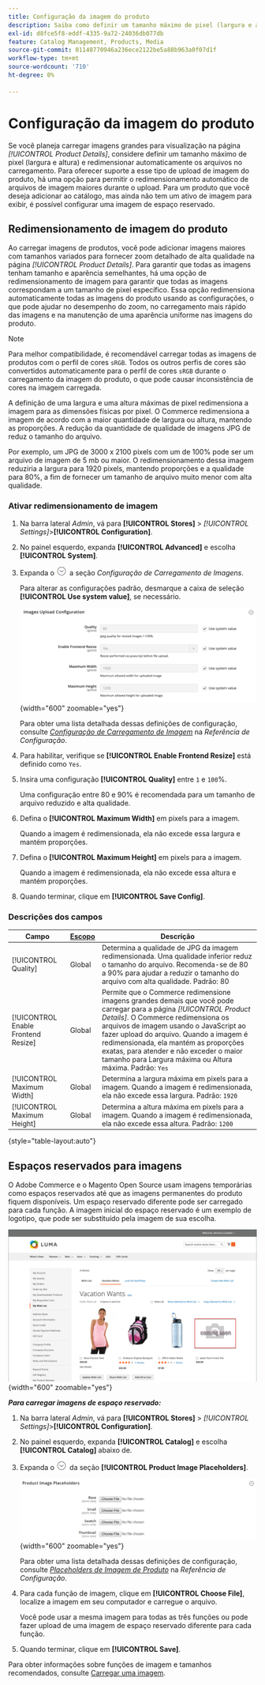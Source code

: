 ```yaml
---
title: Configuração da imagem do produto
description: Saiba como definir um tamanho máximo de pixel (largura e altura) e redimensionar automaticamente arquivos de imagem do produto durante o upload.
exl-id: d8fce5f8-eddf-4335-9a72-24036db077db
feature: Catalog Management, Products, Media
source-git-commit: 01148770946a236ece2122be5a88b963a0f07d1f
workflow-type: tm+mt
source-wordcount: '710'
ht-degree: 0%

---
```


# Configuração da imagem do produto

Se você planeja carregar imagens grandes para visualização na página _[!UICONTROL Product Details]_, considere definir um tamanho máximo de pixel (largura e altura) e redimensionar automaticamente os arquivos no carregamento. Para oferecer suporte a esse tipo de upload de imagem do produto, há uma opção para permitir o redimensionamento automático de arquivos de imagem maiores durante o upload. Para um produto que você deseja adicionar ao catálogo, mas ainda não tem um ativo de imagem para exibir, é possível configurar uma imagem de espaço reservado.

## Redimensionamento de imagem do produto

Ao carregar imagens de produtos, você pode adicionar imagens maiores com tamanhos variados para fornecer zoom detalhado de alta qualidade na página _[!UICONTROL Product Details]_. Para garantir que todas as imagens tenham tamanho e aparência semelhantes, há uma opção de redimensionamento de imagem para garantir que todas as imagens correspondam a um tamanho de pixel específico. Essa opção redimensiona automaticamente todas as imagens do produto usando as configurações, o que pode ajudar no desempenho do zoom, no carregamento mais rápido das imagens e na manutenção de uma aparência uniforme nas imagens do produto.

>[!NOTE]
>
>Para melhor compatibilidade, é recomendável carregar todas as imagens de produtos com o perfil de cores `sRGB`. Todos os outros perfis de cores são convertidos automaticamente para o perfil de cores `sRGB` durante o carregamento da imagem do produto, o que pode causar inconsistência de cores na imagem carregada.

A definição de uma largura e uma altura máximas de pixel redimensiona a imagem para as dimensões físicas por pixel. O Commerce redimensiona a imagem de acordo com a maior quantidade de largura ou altura, mantendo as proporções. A redução da quantidade de qualidade de imagens JPG de reduz o tamanho do arquivo.

Por exemplo, um JPG de 3000 x 2100 pixels com um de 100% pode ser um arquivo de imagem de 5 mb ou maior. O redimensionamento dessa imagem reduziria a largura para 1920 pixels, mantendo proporções e a qualidade para 80%, a fim de fornecer um tamanho de arquivo muito menor com alta qualidade.

### Ativar redimensionamento de imagem

1. Na barra lateral _Admin_, vá para **[!UICONTROL Stores]** > _[!UICONTROL Settings]_>**[!UICONTROL Configuration]**.

1. No painel esquerdo, expanda **[!UICONTROL Advanced]** e escolha **[!UICONTROL System]**.

1. Expanda o ![Seletor de expansão](../assets/icon-display-expand.png) a seção _Configuração de Carregamento de Imagens_.

   Para alterar as configurações padrão, desmarque a caixa de seleção **[!UICONTROL Use system value]**, se necessário.

   ![Configuração de Carregamento de Imagem](../configuration-reference/advanced/assets/system-image-upload-configuration.png){width="600" zoomable="yes"}

   Para obter uma lista detalhada dessas definições de configuração, consulte [_Configuração de Carregamento de Imagem_](../configuration-reference/advanced/system.md#image-upload-configuration) na _Referência de Configuração_.

1. Para habilitar, verifique se **[!UICONTROL Enable Frontend Resize]** está definido como `Yes`.

1. Insira uma configuração **[!UICONTROL Quality]** entre `1` e `100`%.

   Uma configuração entre 80 e 90% é recomendada para um tamanho de arquivo reduzido e alta qualidade.

1. Defina o **[!UICONTROL Maximum Width]** em pixels para a imagem.

   Quando a imagem é redimensionada, ela não excede essa largura e mantém proporções.

1. Defina o **[!UICONTROL Maximum Height]** em pixels para a imagem.

   Quando a imagem é redimensionada, ela não excede essa altura e mantém proporções.

1. Quando terminar, clique em **[!UICONTROL Save Config]**.

### Descrições dos campos

| Campo | [Escopo](../getting-started/websites-stores-views.md#scope-settings) | Descrição |
|--- |--- |--- |
| [!UICONTROL Quality] | Global | Determina a qualidade de JPG da imagem redimensionada. Uma qualidade inferior reduz o tamanho do arquivo. Recomenda-se de 80 a 90% para ajudar a reduzir o tamanho do arquivo com alta qualidade. Padrão: 80 |
| [!UICONTROL Enable Frontend Resize] | Global | Permite que o Commerce redimensione imagens grandes demais que você pode carregar para a página _[!UICONTROL Product Details]_. O Commerce redimensiona os arquivos de imagem usando o JavaScript ao fazer upload do arquivo. Quando a imagem é redimensionada, ela mantém as proporções exatas, para atender e não exceder o maior tamanho para Largura máxima ou Altura máxima. Padrão: `Yes` |
| [!UICONTROL Maximum Width] | Global | Determina a largura máxima em pixels para a imagem. Quando a imagem é redimensionada, ela não excede essa largura. Padrão: `1920` |
| [!UICONTROL Maximum Height] | Global | Determina a altura máxima em pixels para a imagem. Quando a imagem é redimensionada, ela não excede essa altura. Padrão: `1200` |

{style="table-layout:auto"}

## Espaços reservados para imagens

O Adobe Commerce e o Magento Open Source usam imagens temporárias como espaços reservados até que as imagens permanentes do produto fiquem disponíveis. Um espaço reservado diferente pode ser carregado para cada função. A imagem inicial do espaço reservado é um exemplo de logotipo, que pode ser substituído pela imagem de sua escolha.

![Espaço Reservado para Imagem](./assets/storefront-image-placeholder.png){width="600" zoomable="yes"}

**_Para carregar imagens de espaço reservado:_**

1. Na barra lateral _Admin_, vá para **[!UICONTROL Stores]** > _[!UICONTROL Settings]_>**[!UICONTROL Configuration]**.

1. No painel esquerdo, expanda **[!UICONTROL Catalog]** e escolha **[!UICONTROL Catalog]** abaixo de.

1. Expanda o ![ícone de Expansão](../assets/icon-display-expand.png) da seção **[!UICONTROL Product Image Placeholders]**.

   ![Marcadores de posição de imagem do produto](../configuration-reference/catalog/assets/catalog-product-image-placeholders.png){width="600" zoomable="yes"}

   Para obter uma lista detalhada dessas definições de configuração, consulte [_Placeholders de Imagem de Produto_](../configuration-reference/catalog/catalog.md#product-image-placeholders) na _Referência de Configuração_.

1. Para cada função de imagem, clique em **[!UICONTROL Choose File]**, localize a imagem em seu computador e carregue o arquivo.

   Você pode usar a mesma imagem para todas as três funções ou pode fazer upload de uma imagem de espaço reservado diferente para cada função.

1. Quando terminar, clique em **[!UICONTROL Save]**.

Para obter informações sobre funções de imagem e tamanhos recomendados, consulte [Carregar uma imagem](product-image.md#upload-an-image).
